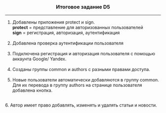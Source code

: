 ### <div style='text-align: center; font-weight: bold;'>Итоговое задание D5</div>

<hr>

1. Добавлены приложения protect и sign.<br>
<b>protect</b> = представление для авторизованных пользователей<br>
<b>sign</b> = регистрация, авторизация, аутентификация
<br><br>
2. Добавлена проверка аутентификации пользователя 
<br><br>
3. Подключена регистрация и авторизация пользователя с помощью аккаунта Google/ Yandex.
<br><br>
4. Созданы группы common и authors с разными правами доступа. 
<br><br>
5. Новые пользователи автоматически добавляются в группу common. Для их перевода в группу authors на странице пользователя добавлена кнопка.<br>
<br>
6. Автор имеет право добавлять, изменять и удалять статьи и новости.

